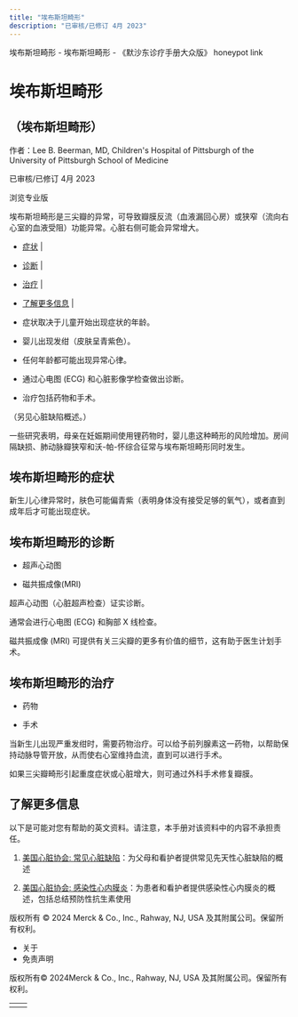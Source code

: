 ```yaml
---
title: "埃布斯坦畸形"
description: "已审核/已修订 4月 2023"
---
```


﻿埃布斯坦畸形 \- 埃布斯坦畸形 \- 《默沙东诊疗手册大众版》 honeypot link

# 埃布斯坦畸形

## （埃布斯坦畸形）

作者：Lee B. Beerman, MD, Children's Hospital of Pittsburgh of the University of
Pittsburgh School of Medicine

已审核/已修订 4月 2023

浏览专业版

埃布斯坦畸形是三尖瓣的异常，可导致瓣膜反流（血液漏回心房）或狭窄（流向右心室的血液受阻）功能异常。心脏右侧可能会异常增大。

- [症状](#症状_v80038512_zh) \|
- [诊断](#诊断_v80038517_zh) \|
- [治疗](#治疗_v80038531_zh) \|
- [了解更多信息](#了解更多信息_v80038541_zh) \|

- 症状取决于儿童开始出现症状的年龄。

- 婴儿出现发绀（皮肤呈青紫色）。

- 任何年龄都可能出现异常心律。

- 通过心电图 (ECG) 和心脏影像学检查做出诊断。

- 治疗包括药物和手术。


（另见心脏缺陷概述。）

一些研究表明，母亲在妊娠期间使用锂药物时，婴儿患这种畸形的风险增加。房间隔缺损、肺动脉瓣狭窄和沃-帕-怀综合征常与埃布斯坦畸形同时发生。

## 埃布斯坦畸形的症状

新生儿心律异常时，肤色可能偏青紫（表明身体没有接受足够的氧气），或者直到成年后才可能出现症状。

## 埃布斯坦畸形的诊断

- 超声心动图

- 磁共振成像(MRI)


超声心动图（心脏超声检查）证实诊断。

通常会进行心电图 (ECG) 和胸部 X 线检查。

磁共振成像 (MRI) 可提供有关三尖瓣的更多有价值的细节，这有助于医生计划手术。

## 埃布斯坦畸形的治疗

- 药物

- 手术


当新生儿出现严重发绀时，需要药物治疗。可以给予前列腺素这一药物，以帮助保持动脉导管开放，从而使右心室维持血流，直到可以进行手术。

如果三尖瓣畸形引起重度症状或心脏增大，则可通过外科手术修复瓣膜。

## 了解更多信息

以下是可能对您有帮助的英文资料。请注意，本手册对该资料中的内容不承担责任。

1. [美国心脏协会: 常见心脏缺陷](https://www.heart.org/en/health-topics/congenital-heart-defects/about-congenital-heart-defects/common-types-of-heart-defects)：为父母和看护者提供常见先天性心脏缺陷的概述

2. [美国心脏协会: 感染性心内膜炎](https://www.heart.org/en/health-topics/infective-endocarditis)：为患者和看护者提供感染性心内膜炎的概述，包括总结预防性抗生素使用




版权所有 © 2024
Merck & Co., Inc., Rahway, NJ, USA 及其附属公司。保留所有权利。

- 关于
- 免责声明

版权所有© 2024Merck & Co., Inc., Rahway, NJ, USA 及其附属公司。保留所有权利。

|     |     |
| --- | --- |
|  |  |